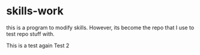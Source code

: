 # skills-work
this is a program to modify skills. However, its become the repo that I use to test repo stuff with. 


This is a test again
Test 2
